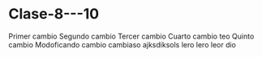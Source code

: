 # Clase-8---10
Primer cambio
Segundo cambio
Tercer cambio
Cuarto cambio teo
Quinto cambio
Modoficando
cambio cambiaso
ajksdiksols
lero lero leor
dio
